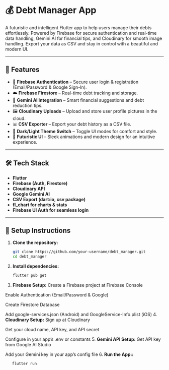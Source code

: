 # 💰 Debt Manager App

A futuristic and intelligent Flutter app to help users manage their debts effortlessly. Powered by Firebase for secure authentication and real-time data handling, Gemini AI for financial tips, and Cloudinary for smooth image handling. Export your data as CSV and stay in control with a beautiful and modern UI.

---

## 🚀 Features

- 🔐 **Firebase Authentication** – Secure user login & registration (Email/Password & Google Sign-In).
- ☁️ **Firebase Firestore** – Real-time debt tracking and storage.
- 🧠 **Gemini AI Integration** – Smart financial suggestions and debt reduction tips.
- 🖼️ **Cloudinary Uploads** – Upload and store user profile pictures in the cloud.
- 📊 **CSV Exporter** – Export your debt history as a CSV file.
- 🌙 **Dark/Light Theme Switch** – Toggle UI modes for comfort and style.
- 📱 **Futuristic UI** – Sleek animations and modern design for an intuitive experience.

---


## 🛠️ Tech Stack

- **Flutter**
- **Firebase (Auth, Firestore)**
- **Cloudinary API**
- **Google Gemini AI**
- **CSV Export (dart:io, csv package)**
- **fl_chart for charts & stats**
- **Firebase UI Auth for seamless login**

---

## 🔧 Setup Instructions

1. **Clone the repository:**

   ```bash
   git clone https://github.com/your-username/debt_manager.git
   cd debt_manager
2. **Install dependencies:**

   ```bash
   flutter pub get
3. **Firebase Setup:**
   Create a Firebase project at Firebase Console

  Enable Authentication (Email/Password & Google)

  Create Firestore Database

  Add google-services.json (Android) and GoogleService-Info.plist (iOS)
4. **Cloudinary Setup:**
  Sign up at Cloudinary

  Get your cloud name, API key, and API secret

  Configure in your app’s .env or constants
5. **Gemini API Setup:**
  Get API key from Google AI Studio

  Add your Gemini key in your app’s config file
6. **Run the App::**
```bash
   flutter run
  
